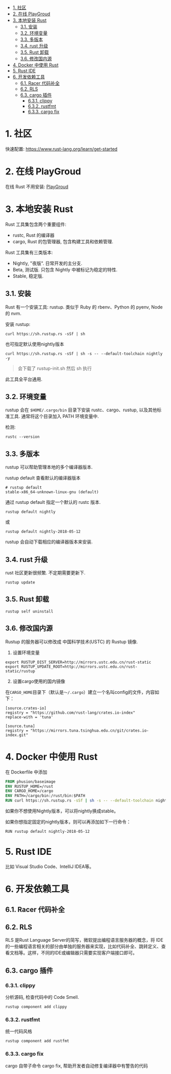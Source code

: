 
<!-- @import "[TOC]" {cmd="toc" depthFrom=1 depthTo=6 orderedList=false} -->

<!-- code_chunk_output -->

- [1. 社区](#1-社区)
- [2. 在线 PlayGroud](#2-在线-playgroud)
- [3. 本地安装 Rust](#3-本地安装-rust)
  - [3.1. 安装](#31-安装)
  - [3.2. 环境变量](#32-环境变量)
  - [3.3. 多版本](#33-多版本)
  - [3.4. rust 升级](#34-rust-升级)
  - [3.5. Rust 卸载](#35-rust-卸载)
  - [3.6. 修改国内源](#36-修改国内源)
- [4. Docker 中使用 Rust](#4-docker-中使用-rust)
- [5. Rust IDE](#5-rust-ide)
- [6. 开发依赖工具](#6-开发依赖工具)
  - [6.1. Racer 代码补全](#61-racer-代码补全)
  - [6.2. RLS](#62-rls)
  - [6.3. cargo 插件](#63-cargo-插件)
    - [6.3.1. clippy](#631-clippy)
    - [6.3.2. rustfmt](#632-rustfmt)
    - [6.3.3. cargo fix](#633-cargo-fix)

<!-- /code_chunk_output -->

# 1. 社区

快速配置: https://www.rust-lang.org/learn/get-started

# 2. 在线 PlayGroud

在线 Rust 不用安装: [PlayGroud](https://play.rust-lang.org)

# 3. 本地安装 Rust

Rust 工具集包含两个重要组件:

* rustc, Rust 的编译器
* cargo, Rust 的包管理器, 包含构建工具和依赖管理.

Rust 工具集有三类版本:

* Nightly, "夜版". 日常开发的主分支.
* Beta, 测试版. 只包含 Nightly 中被标记为稳定的特性.
* Stable, 稳定版.

## 3.1. 安装

Rust 有一个安装工具: rustup. 类似于 Ruby 的 rbenv、Python 的 pyenv, Node 的 nvm.

安装 rustup:

```
curl https://sh.rustup.rs -sSf | sh
```

也可指定默认使用nightly版本

```
curl https://sh.rustup.rs -sSf | sh -s -- --default-toolchain nightly -y
```

> 会下载了 rustup-init.sh 然后 sh 执行

此工具全平台通用.

## 3.2. 环境变量

rustup 会在 `$HOME/.cargo/bin` 目录下安装 rustc、cargo、rustup, 以及其他标准工具. 通常将这个目录加入 PATH 环境变量中.

检测:

```
rustc --version
```

## 3.3. 多版本

rustup 可以帮助管理本地的多个编译器版本.

rustup default 查看默认的编译器版本

```
# rustup default
stable-x86_64-unknown-linux-gnu (default)
```

通过 rustup default 指定一个默认的 rustc 版本.

```
rustup default nightly
```

或

```
rustup default nightly-2018-05-12
```

rustup 会自动下载相应的编译器版本来安装.

## 3.4. rust 升级

rust 社区更新很频繁. 不定期需要更新下.

```
rustup update
```

## 3.5. Rust 卸载

```
rustup self uninstall
```

## 3.6. 修改国内源

Rustup 的服务器可以修改成 中国科学技术(USTC) 的 Rustup 镜像.

1. 设置环境变量

```
export RUSTUP_DIST_SERVER=http://mirrors.ustc.edu.cn/rust-static
export RUSTUP_UPDATE_ROOT=http://mirrors.ustc.edu.cn/rust-static/rustup
```

2. 设置cargo使用的国内镜像

在`CARGO_HOME`目录下（默认是`～/.cargo`）建立一个名叫config的文件，内容如下：

```
[source.crates-io]
registry = "https://github.com/rust-lang/crates.io-index"
replace-with = 'tuna'

[source.tuna]
registry = "https://mirrors.tuna.tsinghua.edu.cn/git/crates.io-index.git"
```

# 4. Docker 中使用 Rust

在 Dockerfile 中添加

```dockerfile
FROM phusion/baseimage
ENV RUSTUP_HOME=/rust
ENV CARGO_HOME=/cargo
ENV PATH=/cargo/bin:/rust/bin:$PATH
RUN curl https://sh.rustup.rs -sSf | sh -s -- --default-toolchain nightly -y
```

如果你不想使用Nightly版本，可以将nightly换成stable。

如果你想指定固定的nightly版本，则可以再添加如下一行命令：

```
RUN rustup default nightly-2018-05-12
```

# 5. Rust IDE

比如 Visual Studio Code、IntelliJ IDEA等。

# 6. 开发依赖工具

## 6.1. Racer 代码补全



## 6.2. RLS

RLS 是Rust Language Server的简写，微软提出编程语言服务器的概念，将 IDE 的一些编程语言相关的部分由单独的服务器来实现，比如代码补全、跳转定义、查看文档等。这样，不同的IDE或编辑器只需要实现客户端接口即可。



## 6.3. cargo 插件

### 6.3.1. clippy

分析源码, 检查代码中的 Code Smell.

```
rustup component add clippy
```

### 6.3.2. rustfmt

统一代码风格

```
rustup component add rustfmt
```

### 6.3.3. cargo fix

cargo 自带子命令 cargo fix, 帮助开发者自动修复编译器中有警告的代码
